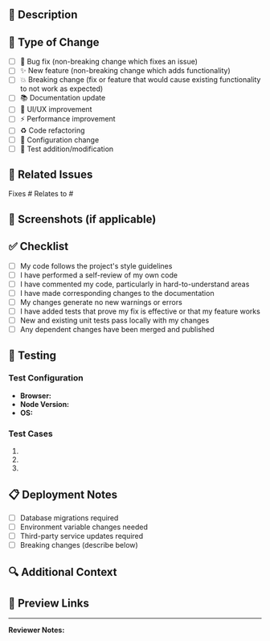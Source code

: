 ## 📝 Description

<!-- Provide a brief description of the changes in this PR -->

## 🎯 Type of Change

<!-- Check all that apply -->

- [ ] 🐛 Bug fix (non-breaking change which fixes an issue)
- [ ] ✨ New feature (non-breaking change which adds functionality)
- [ ] 💥 Breaking change (fix or feature that would cause existing functionality to not work as expected)
- [ ] 📚 Documentation update
- [ ] 🎨 UI/UX improvement
- [ ] ⚡ Performance improvement
- [ ] ♻️ Code refactoring
- [ ] 🔧 Configuration change
- [ ] 🧪 Test addition/modification

## 🔗 Related Issues

<!-- Link to related issues using #issue_number -->

Fixes #
Relates to #

## 📸 Screenshots (if applicable)

<!-- Add screenshots for UI changes -->

## ✅ Checklist

<!-- Check all that apply by putting an x in the brackets: [x] -->

- [ ] My code follows the project's style guidelines
- [ ] I have performed a self-review of my own code
- [ ] I have commented my code, particularly in hard-to-understand areas
- [ ] I have made corresponding changes to the documentation
- [ ] My changes generate no new warnings or errors
- [ ] I have added tests that prove my fix is effective or that my feature works
- [ ] New and existing unit tests pass locally with my changes
- [ ] Any dependent changes have been merged and published

## 🧪 Testing

<!-- Describe the tests you ran to verify your changes -->

### Test Configuration
- **Browser:** 
- **Node Version:** 
- **OS:** 

### Test Cases
1. 
2. 
3. 

## 📋 Deployment Notes

<!-- Any special considerations for deployment? -->

- [ ] Database migrations required
- [ ] Environment variable changes needed
- [ ] Third-party service updates required
- [ ] Breaking changes (describe below)

## 🔍 Additional Context

<!-- Add any other context about the PR here -->

## 🎨 Preview Links

<!-- Preview deployment URL will be automatically added by CI/CD -->

---

**Reviewer Notes:**
<!-- Any specific areas you want reviewers to focus on? -->
